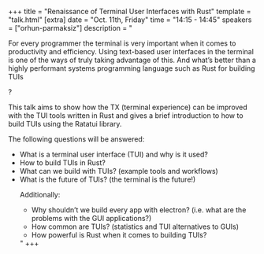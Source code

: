 +++
title = "Renaissance of Terminal User Interfaces with Rust"
template = "talk.html"
[extra]
  date = "Oct. 11th, Friday"
  time = "14:15 - 14:45"
  speakers = ["orhun-parmaksiz"]
  description = "<p>For every programmer the terminal is very important when it comes to productivity and efficiency. Using text-based user interfaces in the terminal is one of the ways of truly taking advantage of this. And what’s better than a highly performant systems programming language such as Rust for building TUIs</p>?<p>This talk aims to show how the TX (terminal experience) can be improved with the TUI tools written in Rust and gives a brief introduction to how to build TUIs using the Ratatui library.</p><p>The following questions will be answered:</p><ul><li>What is a terminal user interface (TUI) and why is it used?</li><li>How to build TUIs in Rust?</li><li>What can we build with TUIs? (example tools and workflows)</li><li>What is the future of TUIs? (the terminal is the future!)</li><p>Additionally:</p><ul><li>Why shouldn’t we build every app with electron? (i.e. what are the problems with the GUI applications?)</li><li>How common are TUIs? (statistics and TUI alternatives to GUIs)</li><li>How powerful is Rust when it comes to building TUIs?</li></ul>"
+++
